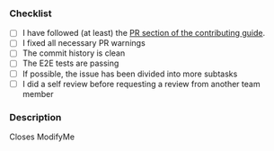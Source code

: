 ### Checklist

<!-- [x] instead of [ ] checks the task -->

- [ ] I have followed (at least) the [PR section of the contributing guide](https://github.com/openkfw/TruBudget/blob/main/CONTRIBUTING.md).
- [ ] I fixed all necessary PR warnings
- [ ] The commit history is clean
- [ ] The E2E tests are passing
- [ ] If possible, the issue has been divided into more subtasks
- [ ] I did a self review before requesting a review from another team member

### Description

<!-- Adding following line closes the mentioned issue automatically when the PR is merged -->
<!-- e.g. "Closes #123" -->

Closes ModifyMe
